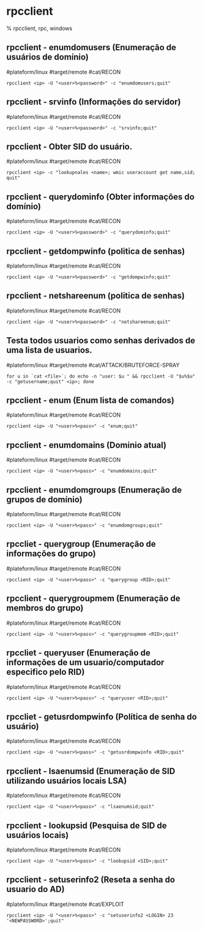 # rpcclient

% rpcclient, rpc, windows

## rpcclient - enumdomusers (Enumeração de usuários de domínio)
#plateform/linux #target/remote #cat/RECON 
```
rpcclient <ip> -U "<user>%<password>" -c "enumdomusers;quit"
```

## rpcclient - srvinfo (Informações do servidor)
#plateform/linux #target/remote #cat/RECON 
```
rpcclient <ip> -U "<user>%<password>" -c "srvinfo;quit"
```

## rpcclient - Obter SID do usuário.
#plateform/linux #target/remote #cat/RECON 
```
rpcclient <ip> -c "lookupnales <name>; wmic useraccount get name,sid; quit"
```

## rpcclient - querydominfo (Obter informações do domínio)
#plateform/linux #target/remote #cat/RECON 
```
rpcclient <ip> -U "<user>%<password>" -c "querydominfo;quit"
```

## rpcclient - getdompwinfo (politica de senhas)
#plateform/linux #target/remote #cat/RECON 
```
rpcclient <ip> -U "<user>%<password>" -c "getdompwinfo;quit"
```

## rpcclient - netshareenum  (politica de senhas)
#plateform/linux #target/remote #cat/RECON 
```
rpcclient <ip> -U "<user>%<password>" -c "netshareenum;quit"
```

## Testa todos usuarios como senhas derivados de uma lista de usuarios.
#plateform/linux #target/remote #cat/ATTACK/BRUTEFORCE-SPRAY  
```
for u in `cat <file>`; do echo -n "user: $u " && rpcclient -U "$u%$u" -c "getusername;quit" <ip>; done
```

## rpcclient - enum (Enum lista de comandos)
#plateform/linux #target/remote #cat/RECON
```
rpcclient <ip> -U "<user>%<pass>" -c "enum;quit"
```

## rpcclient - enumdomains (Dominio atual)
#plateform/linux #target/remote #cat/RECON
```
rpcclient <ip> -U "<user>%<pass>" -c "enumdomains;quit"
```

## rpcclient - enumdomgroups (Enumeração de grupos de domínio)
#plateform/linux #target/remote #cat/RECON
```
rpcclient <ip> -U "<user>%<pass>" -c "enumdomgroups;quit"
```
## rpccliet - querygroup (Enumeração de informações do grupo)
#plateform/linux #target/remote #cat/RECON
```
rpcclient <ip> -U "<user>%<pass>" -c "querygroup <RID>;quit"
```
## rpcclient - querygroupmem (Enumeração de membros do grupo)
#plateform/linux #target/remote #cat/RECON
```
rpcclient <ip> -U "<user>%<pass>" -c "querygroupmem <RID>;quit"
```

## rpccliet - queryuser (Enumeração de informações de um usuario/computador especifico pelo RID)
#plateform/linux #target/remote #cat/RECON
```
rpcclient <ip> -U "<user>%<pass>" -c "queryuser <RID>;quit"
```

## rpccliet - getusrdompwinfo (Política de senha do usuário)
#plateform/linux #target/remote #cat/RECON
```
rpcclient <ip> -U "<user>%<pass>" -c "getusrdompwinfo <RID>;quit"
```

## rpcclient - lsaenumsid (Enumeração de SID utilizando usuários locais LSA)
#plateform/linux #target/remote #cat/RECON
```
rpcclient <ip> -U "<user>%<pass>" -c "lsaenumsid;quit"
```

## rpcclient - lookupsid (Pesquisa de SID de usuários locais)
#plateform/linux #target/remote #cat/RECON
```
rpcclient <ip> -U "<user>%<pass>" -c "lookupsid <SID>;quit"
```

## rpcclient - setuserinfo2 (Reseta a senha do usuario do AD)
#plateform/linux #target/remote #cat/EXPLOIT
```
rpcclient <ip> -U "<user>%<pass>" -c "setuserinfo2 <LOGIN> 23 '<NEWPASSWORD>';quit"
```

